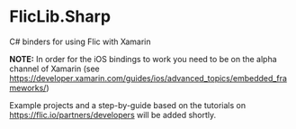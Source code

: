 # FlicLib.Sharp
C# binders for using Flic with Xamarin

**NOTE:** In order for the iOS bindings to work you need to be on the alpha channel of Xamarin (see https://developer.xamarin.com/guides/ios/advanced_topics/embedded_frameworks/)

Example projects and a step-by-guide based on the tutorials on https://flic.io/partners/developers will be added shortly.
